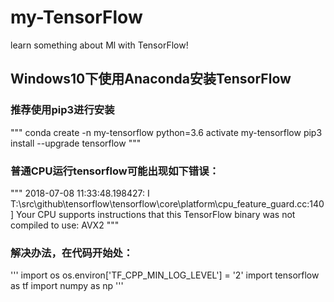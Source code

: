 # my-TensorFlow
learn something about Ml with TensorFlow!

## Windows10下使用Anaconda安装TensorFlow
### 推荐使用pip3进行安装
"""
conda create -n my-tensorflow python=3.6
activate my-tensorflow
pip3 install --upgrade tensorflow
"""

### 普通CPU运行tensorflow可能出现如下错误：
"""
2018-07-08 11:33:48.198427: I T:\src\github\tensorflow\tensorflow\core\platform\cpu_feature_guard.cc:140] Your CPU supports instructions that this TensorFlow binary was not compiled to use: AVX2
"""
### 解决办法，在代码开始处：
'''
import os
os.environ['TF\_CPP\_MIN\_LOG\_LEVEL'] = '2'
import tensorflow as tf
import numpy as np
'''

